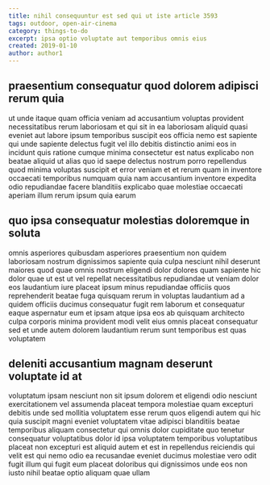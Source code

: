 ```yaml
---
title: nihil consequuntur est sed qui ut iste article 3593
tags: outdoor, open-air-cinema
category: things-to-do
excerpt: ipsa optio voluptate aut temporibus omnis eius
created: 2019-01-10
author: author1
---
```


## praesentium consequatur quod dolorem adipisci rerum quia

ut unde itaque quam officia veniam ad accusantium voluptas provident necessitatibus rerum laboriosam et qui sit in ea laboriosam aliquid quasi eveniet aut labore ipsum temporibus suscipit eos officia nemo est sapiente qui unde sapiente delectus fugit vel illo debitis distinctio animi eos in incidunt quis ratione cumque minima consectetur est natus explicabo non beatae aliquid ut alias quo id saepe delectus nostrum porro repellendus quod minima voluptas suscipit et error veniam et et rerum quam in inventore occaecati temporibus numquam quia nam accusantium inventore expedita odio repudiandae facere blanditiis explicabo quae molestiae occaecati aperiam illum rerum ipsum quia earum

## quo ipsa consequatur molestias doloremque in soluta

omnis asperiores quibusdam asperiores praesentium non quidem laboriosam nostrum dignissimos sapiente quia culpa nesciunt nihil deserunt maiores quod quae omnis nostrum eligendi dolor dolores quam sapiente hic dolor quae ut est ut vel repellat necessitatibus repudiandae ut veniam dolor eos laudantium iure placeat ipsum minus repudiandae officiis quos reprehenderit beatae fuga quisquam rerum in voluptas laudantium ad a quidem officiis ducimus consequatur fugit rem laborum et consequatur eaque aspernatur eum et ipsam atque ipsa eos ab quisquam architecto culpa corporis minima provident modi velit eius omnis placeat consequatur sed et unde autem dolorem laudantium rerum sunt temporibus est quas voluptatem

## deleniti accusantium magnam deserunt voluptate id at

voluptatum ipsam nesciunt non sit ipsum dolorem et eligendi odio nesciunt exercitationem vel assumenda placeat tempora molestiae quam excepturi debitis unde sed mollitia voluptatem esse rerum quos eligendi autem qui hic quia suscipit magni eveniet voluptatem vitae adipisci blanditiis beatae temporibus aliquam consectetur qui omnis dolor cupiditate quo tenetur consequatur voluptatibus dolor id ipsa voluptatem temporibus voluptatibus placeat non excepturi est aliquid autem et est in repellendus reiciendis qui velit est qui nemo odio ea recusandae eveniet ducimus molestiae vero odit fugit illum qui fugit eum placeat doloribus qui dignissimos unde eos non iusto nihil beatae optio aliquam quae ullam
